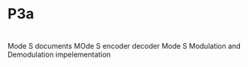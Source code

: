 # P3a
#
#
#

Mode S documents
MOde S encoder decoder
Mode S Modulation and Demodulation impelementation



